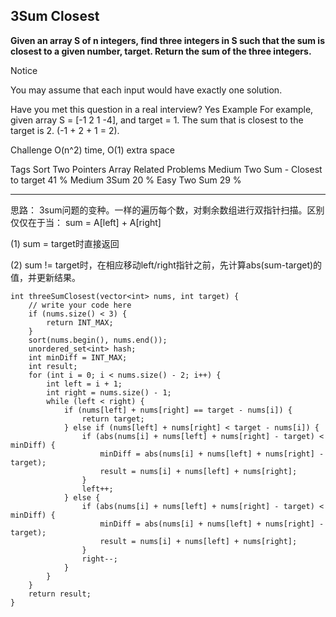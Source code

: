 ## 3Sum Closest  ##

**Given an array S of n integers, find three integers in S such that the sum is closest to a given number, target. Return the sum of the three integers.**

 Notice

You may assume that each input would have exactly one solution.

Have you met this question in a real interview? Yes
Example
For example, given array S = [-1 2 1 -4], and target = 1. The sum that is closest to the target is 2. (-1 + 2 + 1 = 2).

Challenge 
O(n^2) time, O(1) extra space

Tags 
Sort Two Pointers Array
Related Problems 
Medium Two Sum - Closest to target 41 %
Medium 3Sum 20 %
Easy Two Sum 29 %

----------

思路：
3sum问题的变种。一样的遍历每个数，对剩余数组进行双指针扫描。区别仅仅在于当：
sum = A[left] + A[right]

(1) sum = target时直接返回

(2) sum != target时，在相应移动left/right指针之前，先计算abs(sum-target)的值，并更新结果。

	int threeSumClosest(vector<int> nums, int target) {
	    // write your code here
	    if (nums.size() < 3) {
	        return INT_MAX;
	    }
	    sort(nums.begin(), nums.end());
	    unordered_set<int> hash;
	    int minDiff = INT_MAX;
	    int result;
	    for (int i = 0; i < nums.size() - 2; i++) {
	        int left = i + 1;
	        int right = nums.size() - 1;
	        while (left < right) {
	            if (nums[left] + nums[right] == target - nums[i]) {
	                return target;
	            } else if (nums[left] + nums[right] < target - nums[i]) {
	                if (abs(nums[i] + nums[left] + nums[right] - target) < minDiff) {
	                    minDiff = abs(nums[i] + nums[left] + nums[right] - target);
	                    result = nums[i] + nums[left] + nums[right];
	                }
	                left++;
	            } else {
	                if (abs(nums[i] + nums[left] + nums[right] - target) < minDiff) {
	                    minDiff = abs(nums[i] + nums[left] + nums[right] - target);
	                    result = nums[i] + nums[left] + nums[right];
	                }
	                right--;
	            }
	        }
	    }
	    return result;
	}
